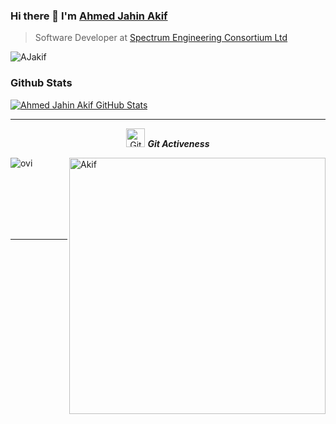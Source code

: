 ### Hi there 👋 I'm [Ahmed Jahin Akif](https://www.linkedin.com/in/ajakif/)
> Software Developer at [Spectrum Engineering Consortium Ltd](https://spectrum-bd.com/)

<img src="https://komarev.com/ghpvc/?username=AJakif" alt="AJakif" />

### Github Stats

[![Ahmed Jahin Akif GitHub Stats](https://github-readme-stats.vercel.app/api?username=AJakif&theme=vue-dark&show_icons=true&count_private=true)](https://github.com/AJakif)

<hr>
<p align="center">
 <img src="https://media.giphy.com/media/W5eoZHPpUx9sapR0eu/giphy.gif" width="30px" alt="Git"/>&nbsp;<i><b>Git Activeness</b></i></p>
 
<p><img align="left" src="https://github-readme-stats.vercel.app/api/top-langs?username=AJakif&show_icons=true&locale=en&layout=compact&theme=gruvbox" alt="ovi" /></p>
<p>&nbsp;<img align="right" src="https://github-readme-streak-stats.herokuapp.com/?user=AJakif&theme=gruvbox" alt="Akif" width="410" /></p>
<br><br><br><br><br>

<hr>